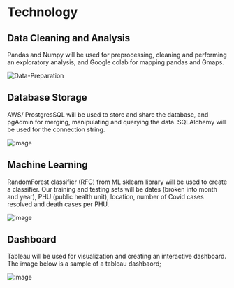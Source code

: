# Technology
## Data Cleaning and Analysis
Pandas and Numpy will be used for preprocessing, cleaning and performing an exploratory analysis, and Google colab for mapping pandas and Gmaps. 

![Data-Preparation](https://user-images.githubusercontent.com/76136277/118398306-00996f00-b626-11eb-9cb6-058db86895c3.jpg)

## Database Storage
AWS/ ProstgresSQL will be used to store and share the database, and pgAdmin for merging, manipulating and querying the data. SQLAlchemy will be used for the connection string.

![image](https://user-images.githubusercontent.com/76136277/118399177-ebbeda80-b629-11eb-997d-fb8b0fdd6a35.png)

## Machine Learning
RandomForest classifier (RFC) from ML sklearn library will be used to create a classifier. Our training and testing sets will be dates (broken into month and year), PHU (public health unit), location, number of Covid cases resolved and death cases per PHU.

![image](https://user-images.githubusercontent.com/76136277/118399538-a6031180-b62b-11eb-8abf-55bf6953ec6f.png)


## Dashboard
Tableau will be used for visualization and creating an interactive dashboard. The image below is a sample of a tableau dashbaord;

![image](https://user-images.githubusercontent.com/76136277/118399138-b0241080-b629-11eb-82a8-1119b5ded5bb.png)
